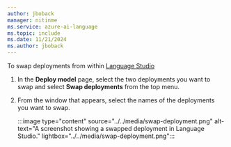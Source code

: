 ```yaml
---
author: jboback
manager: nitinme
ms.service: azure-ai-language
ms.topic: include
ms.date: 11/21/2024
ms.author: jboback
---
```


To swap deployments from within [Language Studio](https://aka.ms/laguageStudio)

1. In the **Deploy model** page, select the two deployments you want to swap and select **Swap deployments** from the top menu. 

2. From the window that appears, select the names of the deployments you want to swap.

    :::image type="content" source="../../media/swap-deployment.png" alt-text="A screenshot showing a swapped deployment in Language Studio." lightbox="../../media/swap-deployment.png":::
